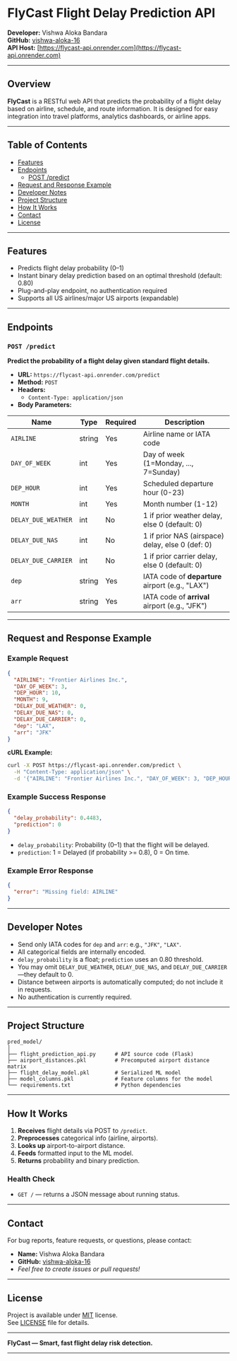 # FlyCast Flight Delay Prediction API

**Developer:** Vishwa Aloka Bandara  
**GitHub:** [vishwa-aloka-16](https://github.com/vishwa-aloka-16)  
**API Host:** [https://flycast-api.onrender.com](https://flycast-api.onrender.com)

***

## Overview

**FlyCast** is a RESTful web API that predicts the probability of a flight delay based on airline, schedule, and route information. It is designed for easy integration into travel platforms, analytics dashboards, or airline apps.

***

## Table of Contents

- [Features](#features)
- [Endpoints](#endpoints)
  - [POST /predict](#post-predict)
- [Request and Response Example](#request-and-response-example)
- [Developer Notes](#developer-notes)
- [Project Structure](#project-structure)
- [How It Works](#how-it-works)
- [Contact](#contact)
- [License](#license)

***

## Features

- Predicts flight delay probability (0–1)
- Instant binary delay prediction based on an optimal threshold (default: 0.80)
- Plug-and-play endpoint, no authentication required
- Supports all US airlines/major US airports (expandable)

***

## Endpoints

### `POST /predict`

**Predict the probability of a flight delay given standard flight details.**

- **URL:** `https://flycast-api.onrender.com/predict`
- **Method:** `POST`
- **Headers:**  
  - `Content-Type: application/json`
- **Body Parameters:**

| Name                 | Type    | Required | Description                                    |
|----------------------|---------|----------|------------------------------------------------|
| `AIRLINE`            | string  | Yes      | Airline name or IATA code                      |
| `DAY_OF_WEEK`        | int     | Yes      | Day of week (1=Monday, ..., 7=Sunday)          |
| `DEP_HOUR`           | int     | Yes      | Scheduled departure hour (0-23)                |
| `MONTH`              | int     | Yes      | Month number (1-12)                            |
| `DELAY_DUE_WEATHER`  | int     | No       | 1 if prior weather delay, else 0 (default: 0)  |
| `DELAY_DUE_NAS`      | int     | No       | 1 if prior NAS (airspace) delay, else 0 (def: 0)|
| `DELAY_DUE_CARRIER`  | int     | No       | 1 if prior carrier delay, else 0 (default: 0)  |
| `dep`                | string  | Yes      | IATA code of **departure** airport (e.g., "LAX")|
| `arr`                | string  | Yes      | IATA code of **arrival** airport (e.g., "JFK") |

***

## Request and Response Example

### Example Request

```json
{
  "AIRLINE": "Frontier Airlines Inc.",
  "DAY_OF_WEEK": 3,
  "DEP_HOUR": 10,
  "MONTH": 9,
  "DELAY_DUE_WEATHER": 0,
  "DELAY_DUE_NAS": 0,
  "DELAY_DUE_CARRIER": 0,
  "dep": "LAX",
  "arr": "JFK"
}
```

**cURL Example:**

```sh
curl -X POST https://flycast-api.onrender.com/predict \
  -H "Content-Type: application/json" \
  -d '{"AIRLINE": "Frontier Airlines Inc.", "DAY_OF_WEEK": 3, "DEP_HOUR": 10, "MONTH": 9, "DELAY_DUE_WEATHER": 0, "DELAY_DUE_NAS": 0, "DELAY_DUE_CARRIER": 0, "dep": "LAX", "arr": "JFK"}'
```

### Example Success Response

```json
{
  "delay_probability": 0.4483,
  "prediction": 0
}
```

- `delay_probability`: Probability (0–1) that the flight will be delayed.
- `prediction`: 1 = Delayed (if probability >= 0.8), 0 = On time.

### Example Error Response

```json
{
  "error": "Missing field: AIRLINE"
}
```

***

## Developer Notes

- Send only IATA codes for `dep` and `arr`: e.g., `"JFK"`, `"LAX"`.
- All categorical fields are internally encoded.
- `delay_probability` is a float; `prediction` uses an 0.80 threshold.
- You may omit `DELAY_DUE_WEATHER`, `DELAY_DUE_NAS`, and `DELAY_DUE_CARRIER`—they default to 0.
- Distance between airports is automatically computed; do not include it in requests.
- No authentication is currently required.

***

## Project Structure

```
pred_model/
│
├── flight_prediction_api.py      # API source code (Flask)
├── airport_distances.pkl         # Precomputed airport distance matrix
├── flight_delay_model.pkl        # Serialized ML model
├── model_columns.pkl             # Feature columns for the model
└── requirements.txt              # Python dependencies
```

***

## How It Works

1. **Receives** flight details via POST to `/predict`.
2. **Preprocesses** categorical info (airline, airports).
3. **Looks up** airport-to-airport distance.
4. **Feeds** formatted input to the ML model.
5. **Returns** probability and binary prediction.

### Health Check

- `GET /` — returns a JSON message about running status.

***

## Contact

For bug reports, feature requests, or questions, please contact:

- **Name:** Vishwa Aloka Bandara
- **GitHub:** [vishwa-aloka-16](https://github.com/vishwa-aloka-16)
- *Feel free to create issues or pull requests!*

***

## License

Project is available under [MIT](LICENSE) license.  
See [LICENSE](LICENSE) file for details.

***

**FlyCast — Smart, fast flight delay risk detection.**

---
